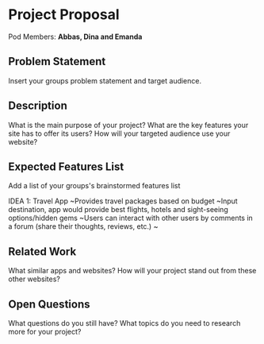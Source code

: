 # Project Proposal

Pod Members: **Abbas, Dina and Emanda**

## Problem Statement

Insert your groups problem statement and target audience.

## Description

What is the main purpose of your project? What are the key features your site has to offer its users? How will your targeted audience use your website?

## Expected Features List

Add a list of your groups's brainstormed features list

IDEA 1: Travel App
~Provides travel packages based on budget
~Input destination, app would provide best flights, hotels and sight-seeing options/hidden gems
~Users can interact with other users by comments in a forum (share their thoughts, reviews, etc.)
~

## Related Work

What similar apps and websites? How will your project stand out from these other websites?

## Open Questions

What questions do you still have? What topics do you need to research more for your project?
